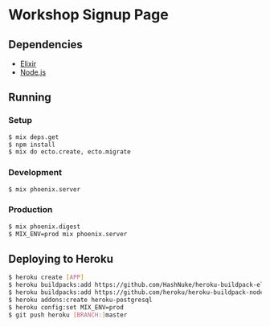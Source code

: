 # Workshop Signup Page

## Dependencies

- [Elixir](http://elixir-lang.org)
- [Node.js](http://nodejs.org)

## Running

### Setup

```bash
$ mix deps.get
$ npm install
$ mix do ecto.create, ecto.migrate
```

### Development

```bash
$ mix phoenix.server
```

### Production

```bash
$ mix phoenix.digest
$ MIX_ENV=prod mix phoenix.server
```

## Deploying to Heroku

```bash
$ heroku create [APP]
$ heroku buildpacks:add https://github.com/HashNuke/heroku-buildpack-elixir
$ heroku buildpacks:add https://github.com/heroku/heroku-buildpack-nodejs
$ heroku addons:create heroku-postgresql
$ heroku config:set MIX_ENV=prod
$ git push heroku [BRANCH:]master
```
